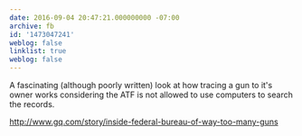 ```yaml
---
date: 2016-09-04 20:47:21.000000000 -07:00
archive: fb
id: '1473047241'
weblog: false
linklist: true
weblog: false
---
```


A fascinating (although poorly written) look at how tracing a gun to it's owner works considering the ATF is not allowed to use computers to search the records.

http://www.gq.com/story/inside-federal-bureau-of-way-too-many-guns
